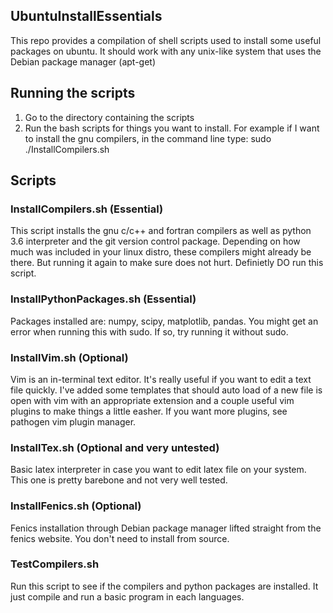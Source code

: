 ## UbuntuInstallEssentials
This repo provides a compilation of shell scripts used to install some useful packages on ubuntu. It should work with any unix-like system that uses the Debian package manager (apt-get)


## Running the scripts
1. Go to the directory containing the scripts
2. Run the bash scripts for things you want to install. For example if I want to install the gnu compilers, in the command line type:
  sudo ./InstallCompilers.sh

## Scripts
### InstallCompilers.sh (Essential)
This script installs the gnu c/c++ and fortran compilers as well as python 3.6 interpreter and the git version control package. Depending on how much was included in your linux distro, these compilers might already be there. But running it again to make sure does not hurt. Definietly DO run this script. 

### InstallPythonPackages.sh (Essential)
Packages installed are: numpy, scipy, matplotlib, pandas. You might get an error when running this with sudo. If so, try running it without sudo.

### InstallVim.sh (Optional)
Vim is an in-terminal text editor. It's really useful if you want to edit a text file quickly. I've added some templates that should auto load of a new file is open with vim with an appropriate extension and a couple useful vim plugins to make things a little easher. If you want more plugins, see pathogen vim plugin manager.

### InstallTex.sh (Optional and very untested) 
Basic latex interpreter in case you want to edit latex file on your system. This one is pretty barebone and not very well tested.  

### InstallFenics.sh (Optional) 
Fenics installation through Debian package manager lifted straight from the fenics website. You don't need to install from source.

### TestCompilers.sh
Run this script to see if the compilers and python packages are installed. It just compile and run a basic program in each languages.

